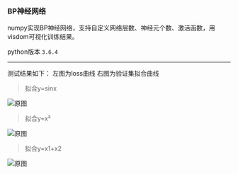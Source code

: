 ### BP神经网络
numpy实现BP神经网络，支持自定义网络层数、神经元个数、激活函数，用visdom可视化训练结果。

python版本 `3.6.4`

---------

测试结果如下：
左图为loss曲线 右图为验证集拟合曲线


> 拟合y=sinx

![原图](https://dzwonsemrish7.cloudfront.net/items/0N0o1v2V1a3X3T2u2o2p/Image%202018-07-24%20at%203.55.36%20下午.png?v=c68f6b94)


> 拟合y=x²

![原图](https://dzwonsemrish7.cloudfront.net/items/091k0Q2z400S3A0L1P1k/Image%202018-07-24%20at%204.07.35%20下午.png?v=e5dd1172)


> 拟合y=x1+x2  

![原图](https://dzwonsemrish7.cloudfront.net/items/2s1B3L3L3K1K1B063f38/Image%202018-07-24%20at%203.56.23%20下午.png?v=a9c1c4cc)


